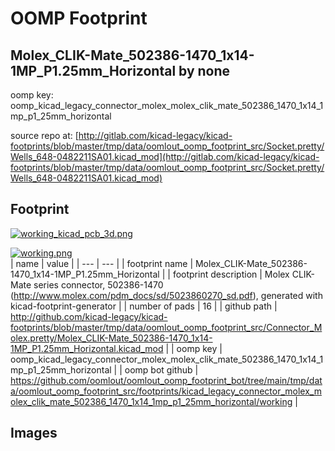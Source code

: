# OOMP Footprint  
## Molex_CLIK-Mate_502386-1470_1x14-1MP_P1.25mm_Horizontal  by none  
  
oomp key: oomp_kicad_legacy_connector_molex_molex_clik_mate_502386_1470_1x14_1mp_p1_25mm_horizontal  
  
source repo at: [http://gitlab.com/kicad-legacy/kicad-footprints/blob/master/tmp/data/oomlout_oomp_footprint_src/Socket.pretty/Wells_648-0482211SA01.kicad_mod](http://gitlab.com/kicad-legacy/kicad-footprints/blob/master/tmp/data/oomlout_oomp_footprint_src/Socket.pretty/Wells_648-0482211SA01.kicad_mod)  
## Footprint  
  
[![working_kicad_pcb_3d.png](working_kicad_pcb_3d_600.png)](working_kicad_pcb_3d.png)  
  
[![working.png](working_600.png)](working.png)  
| name | value | 
| --- | --- | 
| footprint name | Molex_CLIK-Mate_502386-1470_1x14-1MP_P1.25mm_Horizontal | 
| footprint description | Molex CLIK-Mate series connector, 502386-1470 (http://www.molex.com/pdm_docs/sd/5023860270_sd.pdf), generated with kicad-footprint-generator | 
| number of pads | 16 | 
| github path | http://github.com/kicad-legacy/kicad-footprints/blob/master/tmp/data/oomlout_oomp_footprint_src/Connector_Molex.pretty/Molex_CLIK-Mate_502386-1470_1x14-1MP_P1.25mm_Horizontal.kicad_mod | 
| oomp key | oomp_kicad_legacy_connector_molex_molex_clik_mate_502386_1470_1x14_1mp_p1_25mm_horizontal | 
| oomp bot github | https://github.com/oomlout/oomlout_oomp_footprint_bot/tree/main/tmp/data/oomlout_oomp_footprint_src/footprints/kicad_legacy_connector_molex_molex_clik_mate_502386_1470_1x14_1mp_p1_25mm_horizontal/working | 
## Images  
